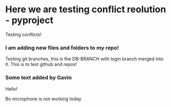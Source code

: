 
# Here we are testing conflict reolution - pyproject

Testing conflicts!

### I am adding new files and folders to my repo!

Testing git branches, this is the DB-BRANCH with login branch merged into it.
This is to test github and repos!

### Some text added by Gavin

Hello!


Bo microphone is not working today


